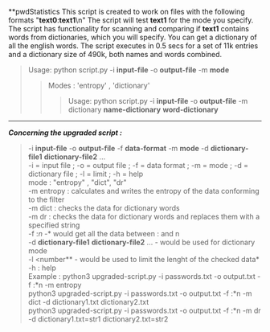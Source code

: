 **pwdStatistics
This script is created to work on files with the following formats "**text0**:**text1**\n"
The script will test **text1** for the mode you specify. 
The script has functionality for scanning and comparing if **text1** contains words from dictionaries, which you will specify.
You can get a dictionary of all the english words. The script executes in 0.5 secs for a set of 11k entries and a dictionary size of 490k, both names and words combined.

>Usage: python script.py -i **input-file** -o **output-file** -m **mode**
>>Modes : 'entropy' , 'dictionary'
>>>Usage: python script.py -i **input-file** -o **output-file** -m dictionary **name-dictionary** **word-dictionary**
----
***Concerning the upgraded script :***
>-i **input-file** -o **output-file** -f **data-format** -m **mode** -d **dictionary-file1** **dictionary-file2** ...  
>-i = input file ; -o = output file ; -f = data format ; -m = mode ; -d = dictionary file ; -l = limit ; -h = help  
>mode : \"entropy\" , \"dict\", \"dr\"  
>-m entropy : calculates and writes the entropy of the data conforming to the filter  
>-m dict : checks the data for dictionary words  
>-m dr : checks the data for dictionary words and replaces them with a specified string  
>-f :*n -** would get all the data between : and n  
>-d **dictionary-file1** **dictionary-file2** ... - would be used for dictionary mode  
>-l <number** - would be used to limit the lenght of the checked data*  
>-h : help  
Example :
python3 upgraded-script.py -i passwords.txt -o output.txt -f :*n -m entropy  
python3 upgraded-script.py -i passwords.txt -o output.txt -f :*n -m dict -d dictionary1.txt dictionary2.txt  
python3 upgraded-script.py -i passwords.txt -o output.txt -f :*n -m dr -d dictionary1.txt=str1 dictionary2.txt=str2  
            

